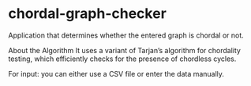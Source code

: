 # chordal-graph-checker
Application that determines whether the entered graph is chordal or not.

About the Algorithm
It uses a variant of Tarjan’s algorithm for chordality testing, which efficiently checks for the presence of chordless cycles.

For input:
you can either use a CSV file or enter the data manually.
